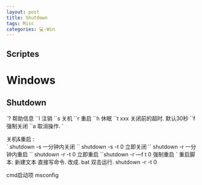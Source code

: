 ```yaml
---
layout: post
title: Shutdown  
tags: Misc
categories: 💻-Win
---
```



## Scriptes

# Windows

## Shutdown

\`?           帮助信息
\`\`l            注销
\`\`s           关机
\`\`r            重启
\`\`h           休眠
\`\`t xxx     关闭前的超时. 默认30秒
\`\`f            强制关闭
\`\`a           取消操作.
\`

关机&重启 :  
\` shutdown -s             一分钟内关闭
\`\` shutdown -s -t 0      立即关闭
\`\` shutdown -r              一分钟内重启
\`\` shutdown -r -t 0       立即重启
\`\`shutdown -r —f t 0    强制重启
\`
重启脚本:  新建文本 直接写命令. 改成. bat  双击运行.
	shutdown -r -t 0





cmd启动项
msconfig